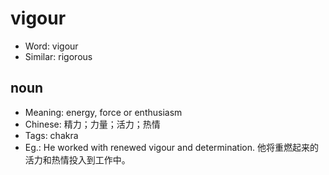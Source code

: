 # vigour

- Word: vigour
- Similar: rigorous

## noun

- Meaning: energy, force or enthusiasm
- Chinese: 精力；力量；活力；热情
- Tags: chakra
- Eg.: He worked with renewed vigour and determination. 他将重燃起来的活力和热情投入到工作中。

